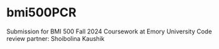 # bmi500PCR
Submission for BMI 500 Fall 2024 Coursework at Emory University
Code review partner: Shoibolina Kaushik

